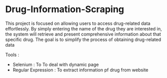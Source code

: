 # Drug-Information-Scraping
This project is focused on allowing users to access drug-related data effortlessly. By simply entering the name of the drug they are interested in, the system will retrieve and present comprehensive information about that specific drug. The goal is to simplify the process of obtaining drug-related data

Tools :
- Selenium : To To deal with dynamic page
- Regular Expression : To extract information pf drug from website 
